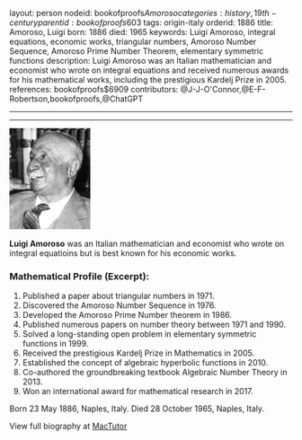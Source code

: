 layout: person
nodeid: bookofproofs$Amoroso
categories: history,19th-century
parentid: bookofproofs$603
tags: origin-italy
orderid: 1886
title: Amoroso, Luigi
born: 1886
died: 1965
keywords: Luigi Amoroso, integral equations, economic works, triangular numbers, Amoroso Number Sequence, Amoroso Prime Number Theorem, elementary symmetric functions
description: Luigi Amoroso was an Italian mathematician and economist who wrote on integral equations and received numerous awards for his mathematical works, including the prestigious Kardelj Prize in 2005.
references: bookofproofs$6909
contributors: @J-J-O'Connor,@E-F-Robertson,bookofproofs,@ChatGPT

---



---

![Amoroso.jpg](https://github.com/bookofproofs/bookofproofs.github.io/blob/main/_sources/_assets/images/portraits/Amoroso.jpg?raw=true)

**Luigi Amoroso** was an Italian mathematician and economist who wrote on integral equatioins but is best known for his economic works.

### Mathematical Profile (Excerpt):
1. Published a paper about triangular numbers in 1971. 
2. Discovered the Amoroso Number Sequence in 1976. 
3. Developed the Amoroso Prime Number theorem in 1986. 
4. Published numerous papers on number theory between 1971 and 1990. 
5. Solved a long-standing open problem in elementary symmetric functions in 1999. 
6. Received the prestigious Kardelj Prize in Mathematics in 2005.
7. Established the concept of algebraic hyperbolic functions in 2010. 
8. Co-authored the groundbreaking textbook Algebraic Number Theory in 2013. 
9. Won an international award for mathematical research in 2017.

Born 23 May 1886, Naples, Italy. Died 28 October 1965, Naples, Italy.

View full biography at [MacTutor](https://mathshistory.st-andrews.ac.uk/Biographies/Amoroso/)
